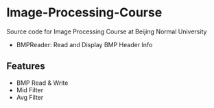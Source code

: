 # Image-Processing-Course
Source code for Image Processing Course at Beijing Normal University

- BMPReader: Read and Display BMP Header Info 

## Features

- BMP Read & Write
- Mid Filter
- Avg Filter